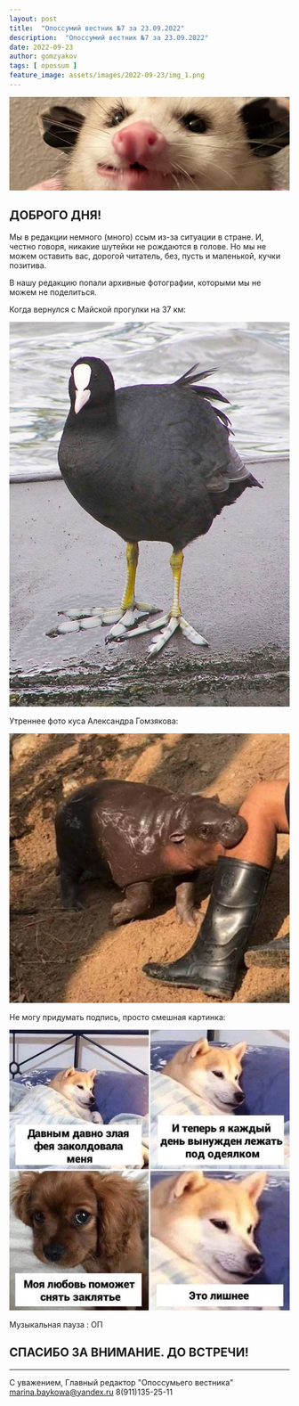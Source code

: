```yaml
---
layout: post
title:  "Опоссумий вестник №7 за 23.09.2022"
description:  "Опоссумий вестник №7 за 23.09.2022"
date: 2022-09-23
author: gomzyakov
tags: [ opossum ]
feature_image: assets/images/2022-09-23/img_1.png
---
```


![img.png](../assets/images/2022-09-23/img.png)

## ДОБРОГО ДНЯ!

Мы в редакции немного (много) ссым из-за ситуации в стране. И, честно говоря, никакие шутейки не рождаются в голове. Но мы не можем оставить вас, дорогой читатель, без, пусть и маленькой, кучки позитива.

В нашу редакцию попали архивные фотографии, которыми мы не можем не поделиться.

Когда вернулся с Майской прогулки на 37 км:

<!--more-->

![img_1.png](../assets/images/2022-09-23/img_1.png)

Утреннее фото куса Александра Гомзякова:

![img_2.png](../assets/images/2022-09-23/img_2.png)

Не могу придумать подпись, просто смешная картинка:

![img_3.png](../assets/images/2022-09-23/img_3.png)

Музыкальная пауза : ОП

## СПАСИБО ЗА ВНИМАНИЕ. ДО ВСТРЕЧИ!

---

С уважением, Главный редактор "Опоссумьего вестника"
marina.baykowa@yandex.ru
8(911)135-25-11
